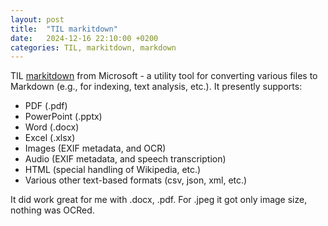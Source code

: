 ```yaml
---
layout: post
title:  "TIL markitdown"
date:   2024-12-16 22:10:00 +0200
categories: TIL, markitdown, markdown
---
```

TIL [markitdown](https://github.com/microsoft/markitdown) from Microsoft - a utility tool for converting various files to Markdown (e.g., for indexing, text analysis, etc.). It presently supports:

* PDF (.pdf)
* PowerPoint (.pptx)
* Word (.docx)
* Excel (.xlsx)
* Images (EXIF metadata, and OCR)
* Audio (EXIF metadata, and speech transcription)
* HTML (special handling of Wikipedia, etc.)
* Various other text-based formats (csv, json, xml, etc.)

It did work great for me with .docx, .pdf. For .jpeg it got only image size, nothing was OCRed.
